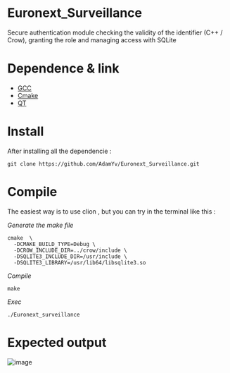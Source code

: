 # Euronext_Surveillance

Secure authentication module checking the validity of the identifier (C++ / Crow), granting the role and managing access with SQLite

# Dependence & link
- [GCC](https://sourceforge.net/projects/mingw/files/Installer/mingw-get-setup.exe/download)
- [Cmake](https://cmake.org/download/) 
- [QT](https://www.qt.io/download-qt-installer-oss)

# Install
After installing all the dependencie :
````
git clone https://github.com/AdamYv/Euronext_Surveillance.git
````

# Compile
The easiest way is to use clion , but you can try in the terminal like this :  

*Generate the make file*
````
cmake  \  
  -DCMAKE_BUILD_TYPE=Debug \
  -DCROW_INCLUDE_DIR=../crow/include \
  -DSQLITE3_INCLUDE_DIR=/usr/include \
  -DSQLITE3_LIBRARY=/usr/lib64/libsqlite3.so
````

*Compile*
````
make
````

*Exec*
````
./Euronext_surveillance
````

# Expected output 
![image](https://github.com/user-attachments/assets/8eed190a-92e4-4dae-97b5-3d4812e45eaa)



